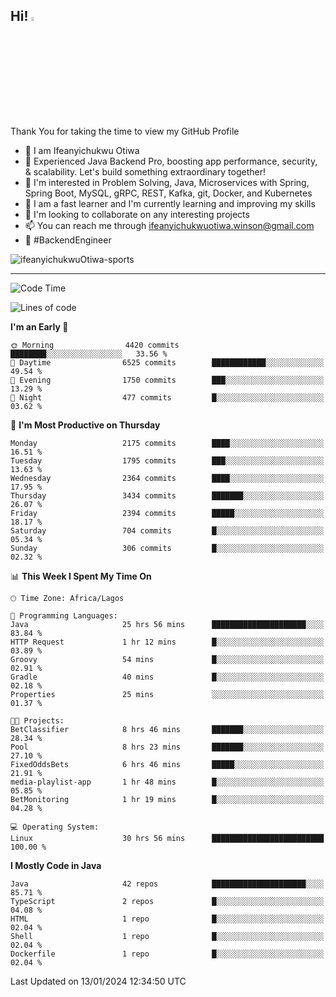 <!-- BLOG-POST-LIST:START --><!-- BLOG-POST-LIST:END -->

## Hi! <img src="https://media.giphy.com/media/hvRJCLFzcasrR4ia7z/giphy.gif" width="4%"> 

Thank You for taking the time to view my GitHub Profile

- 👋 I am Ifeanyichukwu Otiwa
- 🚀 Experienced Java Backend Pro, boosting app performance, security, & scalability. Let's build something extraordinary together!
- 👀 I'm interested in Problem Solving, Java, Microservices with Spring, Spring Boot, MySQL, gRPC, REST, Kafka, git, Docker, and Kubernetes
- 🌱 I am a fast learner and I'm currently learning and improving my skills
- 💞️ I'm looking to collaborate on any interesting projects
- 📫 You can reach me through ifeanyichukwuotiwa.winson@gmail.com
- 🚀 #BackendEngineer

<p align="left" marginTop="10px"> <img src="https://komarev.com/ghpvc/?username=ifeanyichukwuOtiwa-sports&label=Profile%20views&color=0e75b6&style=for-the-badge" alt="ifeanyichukwuOtiwa-sports" /> </p>

***

<!--START_SECTION:waka-->
![Code Time](http://img.shields.io/badge/Code%20Time-2%2C108%20hrs%2035%20mins-blue)

![Lines of code](https://img.shields.io/badge/From%20Hello%20World%20I%27ve%20Written-4.8%20million%20lines%20of%20code-blue)

**I'm an Early 🐤** 

```text
🌞 Morning                4420 commits        ████████░░░░░░░░░░░░░░░░░   33.56 % 
🌆 Daytime                6525 commits        ████████████░░░░░░░░░░░░░   49.54 % 
🌃 Evening                1750 commits        ███░░░░░░░░░░░░░░░░░░░░░░   13.29 % 
🌙 Night                  477 commits         █░░░░░░░░░░░░░░░░░░░░░░░░   03.62 % 
```
📅 **I'm Most Productive on Thursday** 

```text
Monday                   2175 commits        ████░░░░░░░░░░░░░░░░░░░░░   16.51 % 
Tuesday                  1795 commits        ███░░░░░░░░░░░░░░░░░░░░░░   13.63 % 
Wednesday                2364 commits        ████░░░░░░░░░░░░░░░░░░░░░   17.95 % 
Thursday                 3434 commits        ███████░░░░░░░░░░░░░░░░░░   26.07 % 
Friday                   2394 commits        █████░░░░░░░░░░░░░░░░░░░░   18.17 % 
Saturday                 704 commits         █░░░░░░░░░░░░░░░░░░░░░░░░   05.34 % 
Sunday                   306 commits         █░░░░░░░░░░░░░░░░░░░░░░░░   02.32 % 
```


📊 **This Week I Spent My Time On** 

```text
🕑︎ Time Zone: Africa/Lagos

💬 Programming Languages: 
Java                     25 hrs 56 mins      █████████████████████░░░░   83.84 % 
HTTP Request             1 hr 12 mins        █░░░░░░░░░░░░░░░░░░░░░░░░   03.89 % 
Groovy                   54 mins             █░░░░░░░░░░░░░░░░░░░░░░░░   02.91 % 
Gradle                   40 mins             █░░░░░░░░░░░░░░░░░░░░░░░░   02.18 % 
Properties               25 mins             ░░░░░░░░░░░░░░░░░░░░░░░░░   01.37 % 

🐱‍💻 Projects: 
BetClassifier            8 hrs 46 mins       ███████░░░░░░░░░░░░░░░░░░   28.34 % 
Pool                     8 hrs 23 mins       ███████░░░░░░░░░░░░░░░░░░   27.10 % 
FixedOddsBets            6 hrs 46 mins       █████░░░░░░░░░░░░░░░░░░░░   21.91 % 
media-playlist-app       1 hr 48 mins        █░░░░░░░░░░░░░░░░░░░░░░░░   05.85 % 
BetMonitoring            1 hr 19 mins        █░░░░░░░░░░░░░░░░░░░░░░░░   04.28 % 

💻 Operating System: 
Linux                    30 hrs 56 mins      █████████████████████████   100.00 % 
```

**I Mostly Code in Java** 

```text
Java                     42 repos            █████████████████████░░░░   85.71 % 
TypeScript               2 repos             █░░░░░░░░░░░░░░░░░░░░░░░░   04.08 % 
HTML                     1 repo              █░░░░░░░░░░░░░░░░░░░░░░░░   02.04 % 
Shell                    1 repo              █░░░░░░░░░░░░░░░░░░░░░░░░   02.04 % 
Dockerfile               1 repo              █░░░░░░░░░░░░░░░░░░░░░░░░   02.04 % 
```




 Last Updated on 13/01/2024 12:34:50 UTC
<!--END_SECTION:waka-->

<!--
<p align="center">
![trophy](https://github-profile-trophy.vercel.app/?username=ifeanyichukwuOtiwa-sports&theme=onedark) (https://github.com/ryo-ma/github-profile-trophy)
</p>
-->

<!---
ifeanyi-otiwa/ifeanyi-otiwa is a ✨ special ✨ repository because its `README.md` (this file) appears on your GitHub profile.
You can click the Preview link to take a look at your changes.
--->
